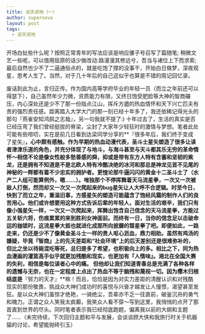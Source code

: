 ```yaml
---
title: 谈天说地（一）
author: supernova
layout: post
tags:
  - 谈天说地
---
```


开场白扯些什么呢？按照正常青年的写法应该是响应骡子号召写了篇随笔; 稍微文艺一些呢，可以借用屈原的话少做改动:路漫漫其修远兮，吾当与诸位上下而求索; 最后自然也少不了二逼通俗点的，就是吃饱了撑的没事干，开始白日做梦，深夜观星，思考人生了。当然，对于几十年后的自己这似乎也算是不错的周记回忆录。
  
废话到此为止，言归正传。作为国内高等学府毕业的年轻一员（而立之年前还可以得瑟下），自己虽然年少力微，资质能力有限，又终日饱受肥脸等大神的智商碾压，内心深处还是少不了那一份指点江山，挥斥方遒的热血情怀和天下兴亡匹夫有责的强烈责任感。距离踏入大学大门的那一刻已经十年多了，我还依稀记得光头的那句『燕雀安知鸿鹄之志哉』，另一句我就不提了:) 十年过去了，生活的真实是否已经压弯了我们曾经挺拔的脊梁，尘封了大家年少轻狂时的激情与梦想。笔者此处可能有些唠叨，实在是前几日看到达梁同学分享的**『很多年后，我们终于变成了星矢』**，心中颇有感触。作为早期的热血动漫代表，圣斗士星矢塑造了很多让读者津津乐道的角色，并充分体现了与地斗，与海斗甚至与天斗都其乐无穷的革命情怀～相信不论是像女性般多愁善感的舜，抑或是带有东方人特有含蓄和坚韧的紫龙，还是拥有不知道是不是北欧人特有冷酷决绝的冰河和那总是神龙见首不见尾的神秘的一辉都有着不少忠实的拥护者。更惶论那牛逼闪闪的黄金十二圣斗士了（水产二人组可能算例外，嗯......）。唯独那个不停挥舞着天马流星拳，一次又一次被敌人打倒，然而却又一次又一次爬起来的bug星矢让人大呼不合逻辑。时至今日，快到了而立之年，重温旧事，方感星矢的塑造可能蕴含了饱经风霜的制作人们的良苦用心。他们或许想要用这种方式告诉后辈的年轻人，面对生活的艰辛，我们只有像小强星矢一样，一次又一次爬起来，挥舞出饱含自己信念的天马流星拳，方能过五关斩六将，伤痕累累的来到胜利女神面前。而终有一日，当你的信念足以击破命运的枷锁时，这流星拳大抵也就进化成那所向披靡的彗星拳了吧。即便如此，一路走来，仍还是少不了像黄金圣斗士一样的贵人呕心沥血，鼎力相助。虽然有鸡汤的嫌疑，毕竟『智商』上的先天差距和“社会环境”上的后天差别还是很难弥补的，但比之坐以待毙混吃等死，总归是多了希望，也积极向上的多。相比之下，同为热血漫画的灌篮高手似乎就更加残酷和现实，也更加有『人情味』。湘北在全国大赛的失利，相信是每位读者心中的痛。 但他却让我们知道青春总是充满了各种各样的遗憾与无奈，也在一定程度上点出了热血不等于脑残和蔑视一切。因为樱木归根结底是**『努力的天才』**嘛！而且，恰恰是因为对实力差距的清醒认识和对残酷现实的那份敬畏，挑战众大神们成功时的喜悦与兴奋才越发让人憧憬，渴望甚至发狂。是以众大神们虽惊才绝艳，一骑绝尘，吾辈亦不乏一往直前，破釜沉舟的勇气和魄力。正谓之众人笑我太疯癫，我笑众人看不穿～写到这里，我悄悄的点开了那首直到世界的尽头。同时笔者表示我已经彻底跑题，偏离我以前的大纲和主题了......（未完待续，下次回归主题和平与发展，会谈谈顾大侠和我旅行时关于机器猫的讨论，希望能抛砖引玉）
